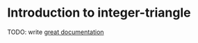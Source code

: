 # Introduction to integer-triangle

TODO: write [great documentation](http://jacobian.org/writing/what-to-write/)

